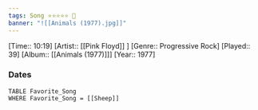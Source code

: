 ```yaml
---
tags: Song ⭐⭐⭐⭐⭐ 💛
banner: "![[Animals (1977).jpg]]"
---
```

[Time:: 10:19]
[Artist:: [[Pink Floyd]] ]
[Genre:: Progressive Rock]
[Played:: 39]
[Album:: [[Animals (1977)]]]
[Year:: 1977]
### Dates
````dataview
TABLE Favorite_Song
WHERE Favorite_Song = [[Sheep]]
````